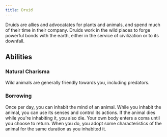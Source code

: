 ```yaml
---
title: Druid
---
```


Druids are allies and advocatates for plants and animals, and spend much of their time in their company. Druids work in the wild places to forge powerful bonds with the earth, either in the service of civilization or to its downfall.

## Abilities

### Natural Charisma

Wild animals are generally friendly towards you, including predators.

### Borrowing

Once per day, you can inhabit the mind of an animal. While you inhabit the animal, you can use its senses and control its actions. If the animal dies while you're inhabiting it, you also die. Your own body enters a coma until you choose to return. When you do, you adopt some characteristics of the animal for the same duration as you inhabited it.
